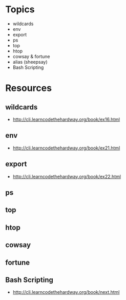 # Topics

* wildcards
* env
* export
* ps
* top
* htop
* cowsay & fortune
* alias (sheepsay)
* Bash Scripting

# Resources

## wildcards

* http://cli.learncodethehardway.org/book/ex16.html

## env

* http://cli.learncodethehardway.org/book/ex21.html

## export

* http://cli.learncodethehardway.org/book/ex22.html

## ps

## top

## htop

## cowsay

## fortune

## Bash Scripting

* http://cli.learncodethehardway.org/book/next.html
